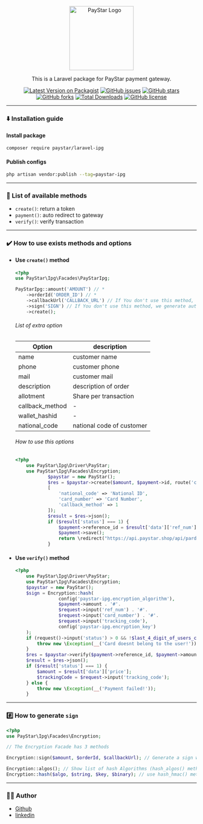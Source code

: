 <p align="center"><a href="https://paystar.ir" target="_blank"><img src="https://paystar.ir/homepage/image/logo.svg" width="170" alt="PayStar Logo"></a></p>

<p align="center">This is a Laravel package for PayStar payment gateway.</p>

<div align="center">
    
[![Latest Version on Packagist](https://img.shields.io/packagist/v/paystar/laravel-ipg.svg?style=flat-square)](https://packagist.org/packages/paystar/laravel-ipg)
[![GitHub issues](https://img.shields.io/github/issues/aminprox/paystar-ipg?style=flat-square)](https://github.com/aminprox/paystar-ipg/issues)
[![GitHub stars](https://img.shields.io/github/stars/aminprox/paystar-ipg?style=flat-square)](https://github.com/aminprox/paystar-ipg/stargazers)
[![GitHub forks](https://img.shields.io/github/forks/aminprox/paystar-ipg?style=flat-square)](https://github.com/aminprox/paystar-ipg/network)
[![Total Downloads](https://img.shields.io/packagist/dt/paystar/laravel-ipg.svg?style=flat-square)](https://packagist.org/packages/paystar/laravel-ipg)
[![GitHub license](https://img.shields.io/github/license/aminprox/paystar-ipg?style=flat-square)](https://github.com/aminprox/paystar-ipg/blob/master/LICENSE)
    
</div>

--------------------------

### :arrow_down: Installation guide

#### Install package
```bash
composer require paystar/laravel-ipg
```
#### Publish configs

```bash
php artisan vendor:publish --tag=paystar-ipg
```

--------------------------

### :book: List of available methods
- <code>create()</code>: return a token
- <code>payment()</code>: auto redirect to gateway
- <code>verify()</code>: verify transaction

--------------------------

### :heavy_check_mark: How to use exists methods and options

- #### Use <code>create()</code> method
    ```php
    <?php
    use PayStar\Ipg\Facades\PayStarIpg;
    
    PayStarIpg::amount('AMOUNT') // *
        ->orderId('ORDER_ID') // *
        ->callbackUrl('CALLBACK_URL') // If You don't use this method, we set this from config
        ->sign('SIGN') // If You don't use this method, we generate auto a sign
        ->create();
    ```
    ###### List of extra option
    | Option  | description |
    |---| ------------- |
    | name  | customer name |
    | phone  | customer phone |
    | mail  | customer mail |
    | description  | description of order |
    | allotment  | Share per transaction |
    | callback_method  | - |
    | wallet_hashid  | - |
    | national_code  | national code of customer |
    
    ###### How to use this options
    ```php
    <?php
        use PayStar\Ipg\Driver\PayStar;
        use PayStar\Ipg\Facades\Encryption;
                $paystar = new PayStar();
                $res = $paystar->create($amount, $payment->id, route('callback', ['additional|_parameters' => 'additional_parameters']),null,
                [
                    'national_code' => 'National ID',
                    'card_number' => 'Card Number',
                    'callback_method' => 1
                ]);
                $result = $res->json();
                if ($result['status'] === 1) {
                    $payment->reference_id = $result['data']['ref_num'];
                    $payment->save();
                    return \redirect("https://api.paystar.shop/api/pardakht/payment?token={$result['data']['token']}");
                }
    ```

- #### Use <code>verify()</code> method
    ```php
    <?php
        use PayStar\Ipg\Driver\PayStar;
        use PayStar\Ipg\Facades\Encryption;
        $paystar = new PayStar();
        $sign = Encryption::hash(
                    config('paystar-ipg.encryption_algorithm'),
                    $payment->amount . '#'.
                    $request->input('ref_num') . '#'.
                    $request->input('card_number') . '#'.
                    $request->input('tracking_code'),
                    config('paystar-ipg.encryption_key')
        );
        if (request()->input('status') > 0 && !$last_4_digit_of_users_card_number != substr($request->input('card_number'), -4)) {
            throw new \Exception(__('Card doesnt belong to the user!'));
        }
        $res = $paystar->verify($payment->reference_id, $payment->amount, $sign);
        $result = $res->json();
        if ($result['status'] === 1) {
            $amount = $result['data']['price'];
            $trackingCode = $request->input('tracking_code');
        } else {
            throw new \Exception(__('Payment failed!'));
        }
    ```

--------------------------

### #️⃣ How to generate <code>sign</code>
```php
<?php
use PayStar\Ipg\Facades\Encryption;

// The Encryption Facade has 3 methods

Encryption::sign($amount, $orderId, $callbackUrl); // Generate a sign with set algorithm in config file

Encryption::algos(); // Show list of hash Algorithms (hash_algos() method)
Encryption::hash($algo, $string, $key, $binary); // use hash_hmac() method
```
  
--------------------------

### :man_technologist: Author

- [Github](https://github.com/aminprox)
- [linkedin](https://www.linkedin.com/in/amin-rezaei-sk)
